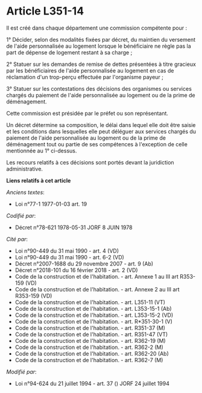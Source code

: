 # Article L351-14

Il est créé dans chaque département une commission compétente pour :

1° Décider, selon des modalités fixées par décret, du maintien du versement de l'aide personnalisée au logement lorsque le
bénéficiaire ne règle pas la part de dépense de logement restant à sa charge ;

2° Statuer sur les demandes de remise de dettes présentées à titre gracieux par les bénéficiaires de l'aide personnalisée au
logement en cas de réclamation d'un trop-perçu effectuée par l'organisme payeur ;

3° Statuer sur les contestations des décisions des organismes ou services chargés du paiement de l'aide personnalisée au
logement ou de la prime de déménagement.

Cette commission est présidée par le préfet ou son représentant.

Un décret détermine sa composition, le délai dans lequel elle doit être saisie et les conditions dans lesquelles elle peut
déléguer aux services chargés du paiement de l'aide personnalisée au logement ou de la prime de déménagement tout ou partie
de ses compétences à l'exception de celle mentionnée au 1° ci-dessus.

Les recours relatifs à ces décisions sont portés devant la juridiction administrative.

**Liens relatifs à cet article**

_Anciens textes_:

  - Loi n°77-1 1977-01-03 art. 19

_Codifié par_:

  - Décret n°78-621 1978-05-31 JORF 8 JUIN 1978

_Cité par_:

  - Loi n°90-449 du 31 mai 1990 - art. 4 (VD)
  - Loi n°90-449 du 31 mai 1990 - art. 6-2 (VD)
  - Décret n°2007-1688 du 29 novembre 2007 - art. 9 (Ab)
  - Décret n°2018-101 du 16 février 2018 - art. 2 (VD)
  - Code de la construction et de l'habitation. - art. Annexe 1 au III art R353-159 (VD)
  - Code de la construction et de l'habitation. - art. Annexe 2 au III art R353-159 (VD)
  - Code de la construction et de l'habitation. - art. L351-11 (VT)
  - Code de la construction et de l'habitation. - art. L353-15-1 (Ab)
  - Code de la construction et de l'habitation. - art. L353-15-2 (VD)
  - Code de la construction et de l'habitation. - art. R*351-30-1 (V)
  - Code de la construction et de l'habitation. - art. R351-37 (M)
  - Code de la construction et de l'habitation. - art. R351-47 (VT)
  - Code de la construction et de l'habitation. - art. R362-19 (M)
  - Code de la construction et de l'habitation. - art. R362-2 (M)
  - Code de la construction et de l'habitation. - art. R362-20 (Ab)
  - Code de la construction et de l'habitation. - art. R362-7 (M)

_Modifié par_:

  - Loi n°94-624 du 21 juillet 1994 - art. 37 () JORF 24 juillet 1994
